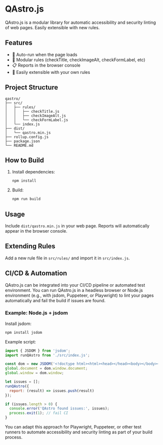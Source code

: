 

# QAstro.js

QAstro.js is a modular library for automatic accessibility and security linting of web pages. Easily extensible with new rules.

## Features
- 🔄 Auto-run when the page loads
- 🧪 Modular rules (checkTitle, checkImageAlt, checkFormLabel, etc)
- 📋 Reports in the browser console
- 🧩 Easily extensible with your own rules

## Project Structure

```
qastro/
├── src/
│   ├── rules/
│   │   ├── checkTitle.js
│   │   ├── checkImageAlt.js
│   │   └── checkFormLabel.js
│   └── index.js
├── dist/
│   └── qastro.min.js
├── rollup.config.js
├── package.json
└── README.md
```

## How to Build

1. Install dependencies:
   ```bash
   npm install
   ```
2. Build:
   ```bash
   npm run build
   ```

## Usage

Include `dist/qastro.min.js` in your web page. Reports will automatically appear in the browser console.

## Extending Rules

Add a new rule file in `src/rules/` and import it in `src/index.js`.

## CI/CD & Automation

QAstro.js can be integrated into your CI/CD pipeline or automated test environment. You can run QAstro.js in a headless browser or Node.js environment (e.g., with jsdom, Puppeteer, or Playwright) to lint your pages automatically and fail the build if issues are found.

### Example: Node.js + jsdom

Install jsdom:
```bash
npm install jsdom
```

Example script:
```js
import { JSDOM } from 'jsdom';
import runQAstro from './src/index.js';

const dom = new JSDOM('<!doctype html><html><head></head><body></body></html>', { url: 'http://localhost' });
global.document = dom.window.document;
global.window = dom.window;

let issues = [];
runQAstro({
  report: (result) => issues.push(result)
});

if (issues.length > 0) {
  console.error('QAstro found issues:', issues);
  process.exit(1); // fail CI
}
```

You can adapt this approach for Playwright, Puppeteer, or other test runners to automate accessibility and security linting as part of your build process.
